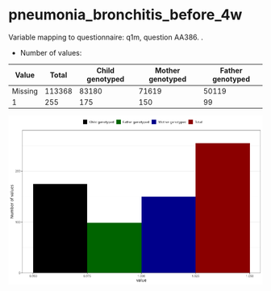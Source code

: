 # pneumonia_bronchitis_before_4w
Variable mapping to questionnaire: q1m, question AA386.
.
- Number of values:

| Value | Total | Child genotyped | Mother genotyped | Father genotyped |
| ----- | ----- | --------------- | ---------------- | ---------------- |
| Missing | 113368 | 83180 | 71619 | 50119 |
| 1 | 255 | 175 | 150 |99 |



![](pneumonia_bronchitis_before_4w_n.png)



